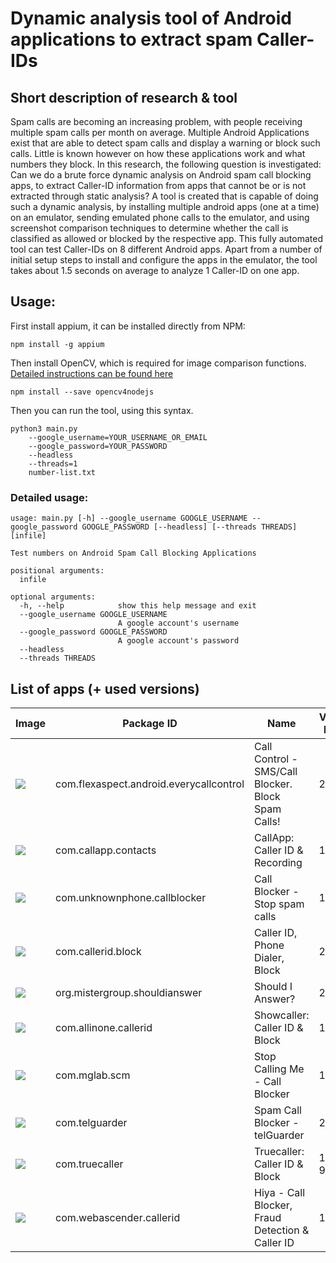# Dynamic analysis tool of Android applications to extract spam Caller-IDs

## Short description of research & tool
Spam calls are becoming an increasing problem, with people receiving multiple spam calls per month on average. Multiple Android Applications exist that are able to detect spam calls and display a warning or block such calls. Little is known however on how these applications work and what numbers they block.
In this research, the following question is investigated: Can we do a brute force dynamic analysis on Android spam call blocking apps, to extract Caller-ID information from apps that cannot be or is not extracted through static analysis?
A tool is created that is capable of doing such a dynamic analysis, by installing multiple android apps (one at a time) on an emulator, sending emulated phone calls to the emulator, and using screenshot comparison techniques to determine whether the call is classified as allowed or blocked by the respective app. 
This fully automated tool can test Caller-IDs on 8 different Android apps. Apart from a number of initial setup steps to install and configure the apps in the emulator, the tool takes about 1.5 seconds on average to analyze 1 Caller-ID on one app.

## Usage: 

First install appium, it can be installed directly from NPM:
```
npm install -g appium
```

Then install OpenCV, which is required for image comparison functions. [Detailed instructions can be found here](https://github.com/justadudewhohacks/opencv4nodejs#how-to-install)
```
npm install --save opencv4nodejs
```

Then you can run the tool, using this syntax. 


```shell
python3 main.py  
    --google_username=YOUR_USERNAME_OR_EMAIL 
    --google_password=YOUR_PASSWORD
    --headless 
    --threads=1
    number-list.txt
```

### Detailed usage:
```
usage: main.py [-h] --google_username GOOGLE_USERNAME --google_password GOOGLE_PASSWORD [--headless] [--threads THREADS] [infile]

Test numbers on Android Spam Call Blocking Applications

positional arguments:
  infile

optional arguments:
  -h, --help            show this help message and exit
  --google_username GOOGLE_USERNAME
                        A google account's username
  --google_password GOOGLE_PASSWORD
                        A google account's password
  --headless
  --threads THREADS
```


## List of apps (+ used versions)
| Image                                                                                                               | Package ID                              | Name                                               | Version Name | Version Code |
| ------------------------------------------------------------------------------------------------------------------- | --------------------------------------- | -------------------------------------------------- |--------------|--------------|
| ![](https://play-lh.googleusercontent.com/csDVvK9qQ2LXkhHmdUcV2A_GmJFSG-hHR4j1NSbbfLCPbyUD-yZsfdP1o_ztXVZ6vu8=s80)  | com.flexaspect.android.everycallcontrol | Call Control - SMS/Call Blocker. Block Spam Calls! | 2.2.8        | 272          |
| ![](https://play-lh.googleusercontent.com/v2dikPLxEt4uvoxTLTMqiCmOjP-Cc8yX6oNffyrSJmt0557RFyhyW7I5i1CxN8CJaQ=s80)   | com.callapp.contacts                    | CallApp: Caller ID & Recording                     | 1.962        | 1962         |
| ![](https://play-lh.googleusercontent.com/sCjUstQ7Jxe0p7rit4VmytmYAtLRgwJEYKOKcGNDSxnA_pYqI8hbGCyg8d_nAK6Y_A=s80)   | com.unknownphone.callblocker            | Call Blocker - Stop spam calls                     | 1.7.7        | 184          |
| ![](https://play-lh.googleusercontent.com/J7lc1iCnMWL0iK17QhgCXJ0JPTdTvr9PwMvHs-3f61cGhGLGqawT9k2XrfoCsjMjeA=s80)   | com.callerid.block                      | Caller ID, Phone Dialer, Block                     | 2.13.5       | 40155        |
| ![](https://play-lh.googleusercontent.com/NLEQ0dghITECObk6bmtnKmOV01AhSsh9O08qz_0VF75v-cBkbLIVQs-bibIWgK-kbmM=s80)  | org.mistergroup.shouldianswer           | Should I Answer?                                   | 2.3.21       | 382          |
| ![](https://play-lh.googleusercontent.com/SyqUM3cu-XL0w98qPSurxMRBlz7eOyQ_6iIN5EF9XxmHkz1nnNTQd3gG4tTtoD9tEBpe=s80) | com.allinone.callerid                   | Showcaller: Caller ID & Block                      | 1.1.1        | 791          |
| ![](https://play-lh.googleusercontent.com/llSnaRWfU9XQNoA-RJYrAt6asjpXuHaLFdt18CLa_zszbCNdemIHr8LCGJCWNVPucqZ9=s80) | com.mglab.scm                           | Stop Calling Me - Call Blocker                     | 12.30.6      | 1230006      |
| ![](https://play-lh.googleusercontent.com/dkJUZvWBAsR5LATWAvOow3yMgRi7-zsS6a9t6rYhkR8a9ylti1xK9mLrHUGm8Y8cF_o=s80)  | com.telguarder                          | Spam Call Blocker - telGuarder                     | 2.6.4        | 147          |
| ![](https://play-lh.googleusercontent.com/64ap3L-g_bp4j3Abt3fsY_N1K8J6zbhUIlYfeUNgIrV9JSRwU5D7VJ-PUjST-rd84g=s80)   | com.truecaller                          | Truecaller: Caller ID & Block                      | 12.1.0-9677  | 120100       |
| ![](https://play-lh.googleusercontent.com/0w58zzstVGY4rAbG2IBe7lSW4MHw79a-8v0SOEkHLc7tYe2E6XE6Kdawug6agWgbJg=s80)   | com.webascender.callerid                | Hiya - Call Blocker, Fraud Detection & Caller ID   | 1.0.206      | 206          |